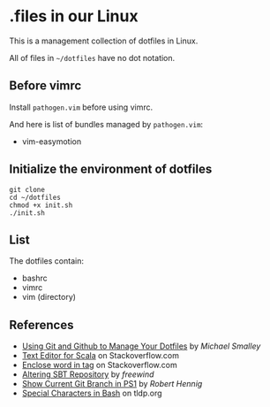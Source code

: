 # .files in our Linux

This is a management collection of dotfiles in Linux.

All of files in `~/dotfiles` have no dot notation.
## Before vimrc
Install `pathogen.vim` before using vimrc.

And here is list of bundles managed by `pathogen.vim`:
* vim-easymotion

## Initialize the environment of dotfiles 

    git clone
    cd ~/dotfiles
    chmod +x init.sh
    ./init.sh

## List
The dotfiles contain:
* bashrc
* vimrc
* vim (directory)

## References
* [Using Git and Github to Manage Your Dotfiles](http://blog.smalleycreative.com/tutorials/using-git-and-github-to-manage-your-dotfiles/) by _Michael Smalley_
* [Text Editor for Scala](http://stackoverflow.com/questions/3626203/text-editor-for-scala) on Stackoverflow.com
* [Enclose word in tag](http://stackoverflow.com/a/10306845) on Stackoverflow.com
* [Altering SBT Repository](http://freewind.me/blog/20140509/2619.html) by _freewind_
* [Show Current Git Branch in PS1](https://coderwall.com/p/fz0e0g) by _Robert Hennig_
* [Special Characters in Bash](http://www.tldp.org/LDP/abs/html/special-chars.html) on tldp.org
